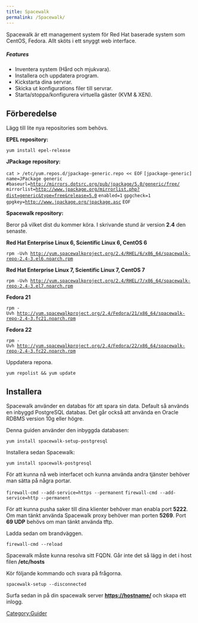 ```yaml
---
title: Spacewalk
permalink: /Spacewalk/
---
```


Spacewalk är ett management system för Red Hat baserade system som
CentOS, Fedora. Allt sköts i ett snyggt web interface.

##### Features

-   Inventera system (Hård och mjukvara).
-   Installera och uppdatera program.
-   Kickstarta dina servrar.
-   Skicka ut konfigurations filer till servrar.
-   Starta/stoppa/konfigurera virtuella gäster (KVM & XEN).

Förberedelse
------------

Lägg till lite nya repositories som behövs.

**EPEL repository:**

`yum install epel-release`

**JPackage repository:**

`cat > /etc/yum.repos.d/jpackage-generic.repo << EOF`
`[jpackage-generic]`
`name=JPackage generic`
`#baseurl=`[`http://mirrors.dotsrc.org/pub/jpackage/5.0/generic/free/`](http://mirrors.dotsrc.org/pub/jpackage/5.0/generic/free/)
`mirrorlist=`[`http://www.jpackage.org/mirrorlist.php?dist=generic&type=free&release=5.0`](http://www.jpackage.org/mirrorlist.php?dist=generic&type=free&release=5.0)
`enabled=1`
`gpgcheck=1`
`gpgkey=`[`http://www.jpackage.org/jpackage.asc`](http://www.jpackage.org/jpackage.asc)
`EOF`

**Spacewalk repository:**

Beror på vilket dist du kommer köra. I skrivande stund är version
**2.4** den senaste.

**Red Hat Enterprise Linux 6, Scientific Linux 6, CentOS 6**

`rpm -Uvh `[`http://yum.spacewalkproject.org/2.4/RHEL/6/x86_64/spacewalk-repo-2.4-3.el6.noarch.rpm`](http://yum.spacewalkproject.org/2.4/RHEL/6/x86_64/spacewalk-repo-2.4-3.el6.noarch.rpm)

**Red Hat Enterprise Linux 7, Scientific Linux 7, CentOS 7**

`rpm -Uvh `[`http://yum.spacewalkproject.org/2.4/RHEL/7/x86_64/spacewalk-repo-2.4-3.el7.noarch.rpm`](http://yum.spacewalkproject.org/2.4/RHEL/7/x86_64/spacewalk-repo-2.4-3.el7.noarch.rpm)

**Fedora 21**

`rpm -Uvh `[`http://yum.spacewalkproject.org/2.4/Fedora/21/x86_64/spacewalk-repo-2.4-3.fc21.noarch.rpm`](http://yum.spacewalkproject.org/2.4/Fedora/21/x86_64/spacewalk-repo-2.4-3.fc21.noarch.rpm)

**Fedora 22**

`rpm -Uvh `[`http://yum.spacewalkproject.org/2.4/Fedora/22/x86_64/spacewalk-repo-2.4-3.fc22.noarch.rpm`](http://yum.spacewalkproject.org/2.4/Fedora/22/x86_64/spacewalk-repo-2.4-3.fc22.noarch.rpm)

Uppdatera repona.

`yum repolist && yum update`

Installera
----------

Spacewalk använder en databas för att spara sin data. Default så används
en inbyggd PostgreSQL databas. Det går också att använda en Oracle RDBMS
version 10g eller högre.

Denna guiden använder den inbyggda databasen:

`yum install spacewalk-setup-postgresql`

Installera sedan Spacewalk:

`yum install spacewalk-postgresql`

För att kunna nå web interfacet och kunna använda andra tjänster behöver
man sätta på några portar.

`firewall-cmd --add-service=https --permanent`
`firewall-cmd --add-service=http --permanent`

För att kunna pusha saker till dina klienter behöver man enabla port
**5222**. Om man tänkt använda Spacewalk proxy behöver man porten
**5269**. Port **69 UDP** behövs om man tänkt använda tftp.

Ladda sedan om brandväggen.

`firewall-cmd --reload`

Spacewalk måste kunna resolva sitt FQDN. Går inte det så lägg in det i
host filen **/etc/hosts**

Kör följande kommando och svara på frågorna.

`spacewalk-setup --disconnected`

Surfa sedan in på din spacewalk server **<https://hostname/>** och skapa
ett inlogg.

[Category:Guider](/Category:Guider "wikilink")